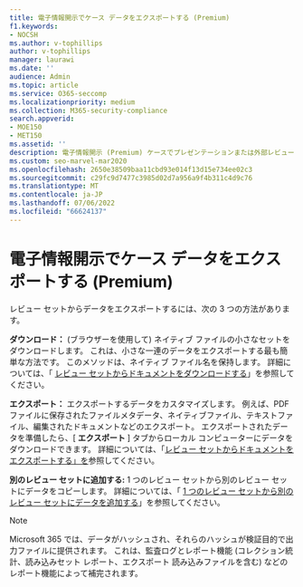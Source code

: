 ```yaml
---
title: 電子情報開示でケース データをエクスポートする (Premium)
f1.keywords:
- NOCSH
ms.author: v-tophillips
author: v-tophillips
manager: laurawi
ms.date: ''
audience: Admin
ms.topic: article
ms.service: O365-seccomp
ms.localizationpriority: medium
ms.collection: M365-security-compliance
search.appverid:
- MOE150
- MET150
ms.assetid: ''
description: 電子情報開示 (Premium) ケースでプレゼンテーションまたは外部レビュー用のレビュー セットからコンテンツをエクスポートまたはダウンロードする方法について説明します。
ms.custom: seo-marvel-mar2020
ms.openlocfilehash: 2650e38509baa11cbd93e014f13d15e734ee02c3
ms.sourcegitcommit: c29fc9d7477c3985d02d7a956a9f4b311c4d9c76
ms.translationtype: MT
ms.contentlocale: ja-JP
ms.lasthandoff: 07/06/2022
ms.locfileid: "66624137"
---
```

# <a name="export-case-data-in-ediscovery-premium"></a>電子情報開示でケース データをエクスポートする (Premium)

レビュー セットからデータをエクスポートするには、次の 3 つの方法があります。

**ダウンロード：** (ブラウザーを使用して) ネイティブ ファイルの小さなセットをダウンロードします。 これは、小さな一連のデータをエクスポートする最も簡単な方法です。 このメソッドは、ネイティブ ファイル名を保持します。 詳細については、「 [レビュー セットからドキュメントをダウンロードする](download-documents-from-review-set.md)」を参照してください。

**エクスポート：** エクスポートするデータをカスタマイズします。 例えば、PDF ファイルに保存されたファイルメタデータ、ネイティブファイル、テキストファイル、編集されたドキュメントなどのエクスポート。 エクスポートされたデータを準備したら、[ **エクスポート** ] タブからローカル コンピューターにデータをダウンロードできます。 詳細については、「[レビュー セットからドキュメントをエクスポートする」を](export-documents-from-review-set.md)参照してください。

**別のレビュー セットに追加する:** 1 つのレビュー セットから別のレビュー セットにデータをコピーします。 詳細については、「 [1 つのレビュー セットから別のレビュー セットにデータを追加する](add-data-to-review-set-from-another-review-set.md)」を参照してください。

> [!NOTE]
> Microsoft 365 では、データがハッシュされ、それらのハッシュが検証目的で出力ファイルに提供されます。 これは、監査ログとレポート機能 (コレクション統計、読み込みセット レポート、エクスポート 読み込みファイルを含む) などのレポート機能によって補完されます。
